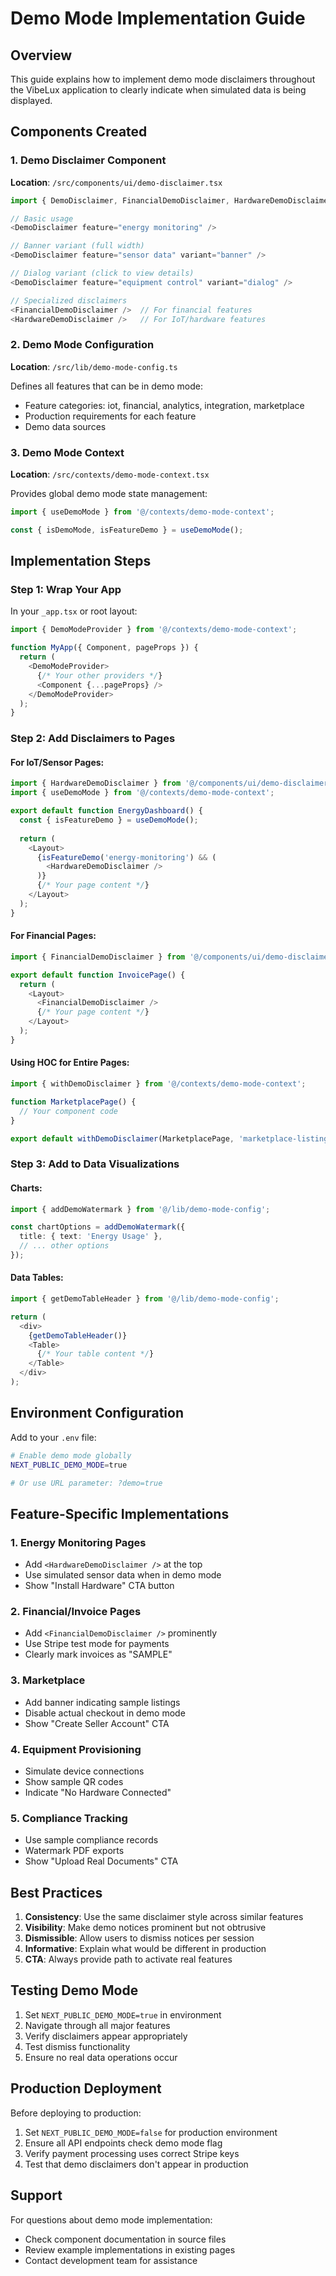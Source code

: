 # Demo Mode Implementation Guide

## Overview
This guide explains how to implement demo mode disclaimers throughout the VibeLux application to clearly indicate when simulated data is being displayed.

## Components Created

### 1. Demo Disclaimer Component
**Location**: `/src/components/ui/demo-disclaimer.tsx`

```typescript
import { DemoDisclaimer, FinancialDemoDisclaimer, HardwareDemoDisclaimer } from '@/components/ui/demo-disclaimer';

// Basic usage
<DemoDisclaimer feature="energy monitoring" />

// Banner variant (full width)
<DemoDisclaimer feature="sensor data" variant="banner" />

// Dialog variant (click to view details)
<DemoDisclaimer feature="equipment control" variant="dialog" />

// Specialized disclaimers
<FinancialDemoDisclaimer />  // For financial features
<HardwareDemoDisclaimer />   // For IoT/hardware features
```

### 2. Demo Mode Configuration
**Location**: `/src/lib/demo-mode-config.ts`

Defines all features that can be in demo mode:
- Feature categories: iot, financial, analytics, integration, marketplace
- Production requirements for each feature
- Demo data sources

### 3. Demo Mode Context
**Location**: `/src/contexts/demo-mode-context.tsx`

Provides global demo mode state management:
```typescript
import { useDemoMode } from '@/contexts/demo-mode-context';

const { isDemoMode, isFeatureDemo } = useDemoMode();
```

## Implementation Steps

### Step 1: Wrap Your App
In your `_app.tsx` or root layout:

```typescript
import { DemoModeProvider } from '@/contexts/demo-mode-context';

function MyApp({ Component, pageProps }) {
  return (
    <DemoModeProvider>
      {/* Your other providers */}
      <Component {...pageProps} />
    </DemoModeProvider>
  );
}
```

### Step 2: Add Disclaimers to Pages

#### For IoT/Sensor Pages:
```typescript
import { HardwareDemoDisclaimer } from '@/components/ui/demo-disclaimer';
import { useDemoMode } from '@/contexts/demo-mode-context';

export default function EnergyDashboard() {
  const { isFeatureDemo } = useDemoMode();
  
  return (
    <Layout>
      {isFeatureDemo('energy-monitoring') && (
        <HardwareDemoDisclaimer />
      )}
      {/* Your page content */}
    </Layout>
  );
}
```

#### For Financial Pages:
```typescript
import { FinancialDemoDisclaimer } from '@/components/ui/demo-disclaimer';

export default function InvoicePage() {
  return (
    <Layout>
      <FinancialDemoDisclaimer />
      {/* Your page content */}
    </Layout>
  );
}
```

#### Using HOC for Entire Pages:
```typescript
import { withDemoDisclaimer } from '@/contexts/demo-mode-context';

function MarketplacePage() {
  // Your component code
}

export default withDemoDisclaimer(MarketplacePage, 'marketplace-listings');
```

### Step 3: Add to Data Visualizations

#### Charts:
```typescript
import { addDemoWatermark } from '@/lib/demo-mode-config';

const chartOptions = addDemoWatermark({
  title: { text: 'Energy Usage' },
  // ... other options
});
```

#### Data Tables:
```typescript
import { getDemoTableHeader } from '@/lib/demo-mode-config';

return (
  <div>
    {getDemoTableHeader()}
    <Table>
      {/* Your table content */}
    </Table>
  </div>
);
```

## Environment Configuration

Add to your `.env` file:
```bash
# Enable demo mode globally
NEXT_PUBLIC_DEMO_MODE=true

# Or use URL parameter: ?demo=true
```

## Feature-Specific Implementations

### 1. Energy Monitoring Pages
- Add `<HardwareDemoDisclaimer />` at the top
- Use simulated sensor data when in demo mode
- Show "Install Hardware" CTA button

### 2. Financial/Invoice Pages
- Add `<FinancialDemoDisclaimer />` prominently
- Use Stripe test mode for payments
- Clearly mark invoices as "SAMPLE"

### 3. Marketplace
- Add banner indicating sample listings
- Disable actual checkout in demo mode
- Show "Create Seller Account" CTA

### 4. Equipment Provisioning
- Simulate device connections
- Show sample QR codes
- Indicate "No Hardware Connected"

### 5. Compliance Tracking
- Use sample compliance records
- Watermark PDF exports
- Show "Upload Real Documents" CTA

## Best Practices

1. **Consistency**: Use the same disclaimer style across similar features
2. **Visibility**: Make demo notices prominent but not obtrusive
3. **Dismissible**: Allow users to dismiss notices per session
4. **Informative**: Explain what would be different in production
5. **CTA**: Always provide path to activate real features

## Testing Demo Mode

1. Set `NEXT_PUBLIC_DEMO_MODE=true` in environment
2. Navigate through all major features
3. Verify disclaimers appear appropriately
4. Test dismiss functionality
5. Ensure no real data operations occur

## Production Deployment

Before deploying to production:
1. Set `NEXT_PUBLIC_DEMO_MODE=false` for production environment
2. Ensure all API endpoints check demo mode flag
3. Verify payment processing uses correct Stripe keys
4. Test that demo disclaimers don't appear in production

## Support

For questions about demo mode implementation:
- Check component documentation in source files
- Review example implementations in existing pages
- Contact development team for assistance